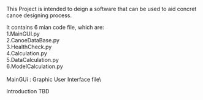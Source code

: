 This Project is intended to deign a software that can be used to aid concret canoe designing process. 

It contains 6 mian code file, which are:\
1.MainGUI.py\
2.CanoeDataBase.py\
3.HealthCheck.py\
4.Calculation.py\
5.DataCalculation.py\
6.ModelCalculation.py\
\
MainGUi : Graphic User Interface file\

Introduction TBD